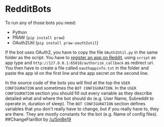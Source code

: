 # RedditBots
To run any of those bots you need:
 - Python
 - PRAW (`pip install praw`)
 - OAuth2Util (`pip install praw-oauth2util`)
 
If the bot uses OAuth2, you have to copy the file `OAuth2Util.py` in the same folder as the script. You have to [register an app on Reddit](https://www.reddit.com/prefs/apps/), using `script` as app type and `http://127.0.0.1:65010/authorize_callback` as redirect uri. You then have to create a file called `oauthappinfo.txt` in the folder and paste the app id on the first line and the app secret on the second line.
 
In the source code of the bots you will find at the top the `USER CONFIGURATION` and sometimes the `BOT CONFIGURATION`. In the `USER CONFIGURATION` section you should fill out every variable as they describe detailed what and where the bot should do (e.g. User Name, Subreddit to operate in, duration of sleep). The `BOT CONFIGURATION` section defines variables that you don't really have to change, but if you really have to, they are there. They are mostly constants for the bot (e.g. Name of config files).
##ChangeFlairBot by [/u/SmBe19](http://www.reddit.com/u/SmBe19)
